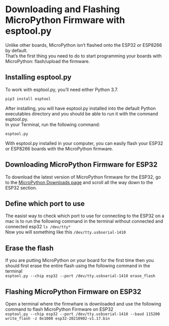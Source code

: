 # Downloading and Flashing MicroPython Firmware with esptool.py

Unlike other boards, MicroPython isn’t flashed onto the ESP32 or ESP8266 by default.  
That’s the first thing you need to do to start programming your boards with MicroPython: flash/upload the firmware.

## Installing esptool.py
To work with esptool.py, you’ll need either Python 3.7.

```pip3 install esptool```

After installing, you will have esptool.py installed into the default Python executables directory and you should be able to run it with the command esptool.py.  
In your Terminal, run the following command:

```esptool.py```

With esptool.py installed in your computer, you can easily flash your ESP32 or ESP8266 boards with the MicroPython firmware.

## Downloading MicroPython Firmware for ESP32
To download the latest version of MicroPython firmware for the ESP32, go to the [MicroPython Downloads page](https://micropython.org/download/#esp32) and scroll all the way down to the ESP32 section.

## Define which port to use
The easist way to check which port to use for connecting to the ESP32 on a mac is to run the following command in the terminal without connected and connected esp32
```ls /dev/tty*```  
Now you will something like this ```/dev/tty.usbserial-1410```

## Erase the flash
If you are putting MicroPython on your board for the first time then you should first erase the entire flash using the following command in the terminal  
```esptool.py --chip esp32 --port /dev/tty.usbserial-1410 erase_flash```

## Flashing MicroPython Firmware on ESP32
Open a terminal where the firmwhare is downloaded and use the following command to flash MicroPython Firmware on ESP32  
```esptool.py --chip esp32 --port /dev/tty.usbserial-1410 --baud 115200 write_flash -z 0x1000 esp32-20210902-v1.17.bin``` 
